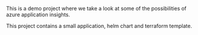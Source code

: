 This is a demo project where we take a look at some of the possibilities of azure application insights.

This project contains a small application, helm chart and terraform template.
